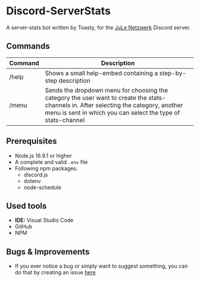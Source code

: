 # Discord-ServerStats

A server-stats bot written by Toasty, for the [JuLe Netzwerk](http://www.jule-netzwerk.de) Discord server.

## Commands

| Command | Description  |
| ------------- | ------------- |
| /help | Shows a small help-embed containing a step-by-step description |
| /menu | Sends the dropdown menu for choosing the category the user want to create the stats-channels in. After selecting the category, another menu is sent in which you can select the type of stats-channel |

## Prerequisites

- Node.js 16.9.1 or higher
- A complete and valid `.env` file
- Following npm packages:
  - discord.js
  - dotenv
  - node-schedule

## Used tools

- **IDE:** Visual Studio Code
- GitHub
- NPM

## Bugs & Improvements

- If you ever notice a bug or simply want to suggest something, you can do that by creating an issue [here](https://github.com/Toasty65/Discord-ServerStats/issues)
